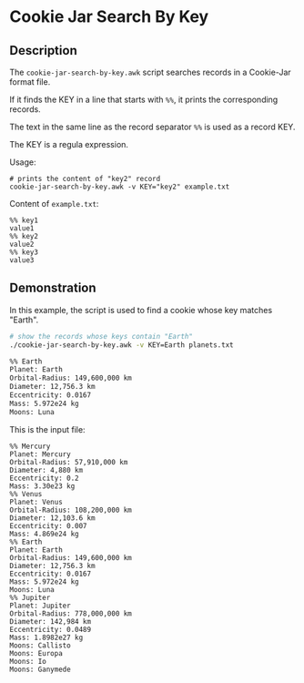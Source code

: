 Cookie Jar Search By Key
==================================

Description
----------------------------------

The `cookie-jar-search-by-key.awk` script searches records in a Cookie-Jar format file.

If it finds the KEY in a line that starts with `%%`, it prints the corresponding records.

The text in the same line as the record separator `%%` is used as a record KEY.

The KEY is a regula expression.

Usage:

    # prints the content of "key2" record
    cookie-jar-search-by-key.awk -v KEY="key2" example.txt

Content of `example.txt`:

    %% key1
    value1
    %% key2
    value2
    %% key3
    value3

Demonstration
----------------------------------

In this example, the script is used to find a cookie whose key matches "Earth".

```bash
# show the records whose keys contain "Earth"
./cookie-jar-search-by-key.awk -v KEY=Earth planets.txt
```
```bash
%% Earth
Planet: Earth
Orbital-Radius: 149,600,000 km
Diameter: 12,756.3 km
Eccentricity: 0.0167
Mass: 5.972e24 kg
Moons: Luna
```

This is the input file:

```
%% Mercury
Planet: Mercury
Orbital-Radius: 57,910,000 km
Diameter: 4,880 km
Eccentricity: 0.2
Mass: 3.30e23 kg
%% Venus
Planet: Venus
Orbital-Radius: 108,200,000 km
Diameter: 12,103.6 km
Eccentricity: 0.007
Mass: 4.869e24 kg
%% Earth
Planet: Earth
Orbital-Radius: 149,600,000 km
Diameter: 12,756.3 km
Eccentricity: 0.0167
Mass: 5.972e24 kg
Moons: Luna
%% Jupiter
Planet: Jupiter
Orbital-Radius: 778,000,000 km
Diameter: 142,984 km
Eccentricity: 0.0489
Mass: 1.8982e27 kg 
Moons: Callisto
Moons: Europa
Moons: Io
Moons: Ganymede
```

